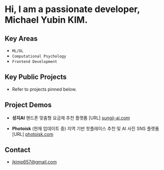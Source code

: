 # Hi, I am a passionate developer, Michael Yubin KIM.

## Key Areas
- `ML/DL`
- `Computational Psychology`
- `Frontend Development`

## Key Public Projects
- Refer to projects pinned below.

## Project Demos
- **성지AI**
핸드폰 맞춤형 요금제 추천 플랫폼
[URL] [sungji-ai.com](http://sungji-ai.com)

- **Photoisk** (현재 업데이트 중)
지역 기반 핫플레이스 추천 및 AI 사진 SNS 플랫폼
[URL] [photoisk.com](http://photoisk.com)

## Contact
- jkimp657@gmail.com

